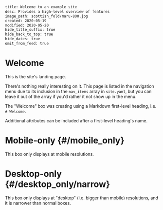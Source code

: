 ```page
title: Welcome to an example site
desc: Provides a high-level overview of features
image_path: scottish_fold/maru-800.jpg
created: 2020-05-19
modified: 2020-05-20
hide_title_suffix: true
hide_back_to_top: true
hide_dates: true
omit_from_feed: true
```

# Welcome

This is the site's landing page.

There's nothing really interesting on it. This page is listed in the navigation
menu due to its inclusion in the `nav_items` array in `site.yaml`, but you can
leave it out of the array if you'd rather it not show up in the menu.

The "Welcome" box was creating using a Markdown first-level heading, i.e.
`# Welcome`.

Additional attributes can be included after a first-level heading's name.

# Mobile-only {#/mobile_only}

This box only displays at mobile resolutions.

# Desktop-only {#/desktop_only/narrow}

This box only displays at "desktop" (i.e. bigger than mobile) resolutions, and
it is narrower than normal boxes.
